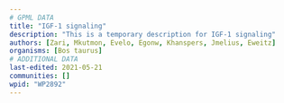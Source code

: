 ```yaml
---
# GPML DATA
title: "IGF-1 signaling"
description: "This is a temporary description for IGF-1 signaling"
authors: [Zari, Mkutmon, Evelo, Egonw, Khanspers, Jmelius, Eweitz]
organisms: [Bos taurus]
# ADDITIONAL DATA
last-edited: 2021-05-21
communities: []
wpid: "WP2892"
---
```

